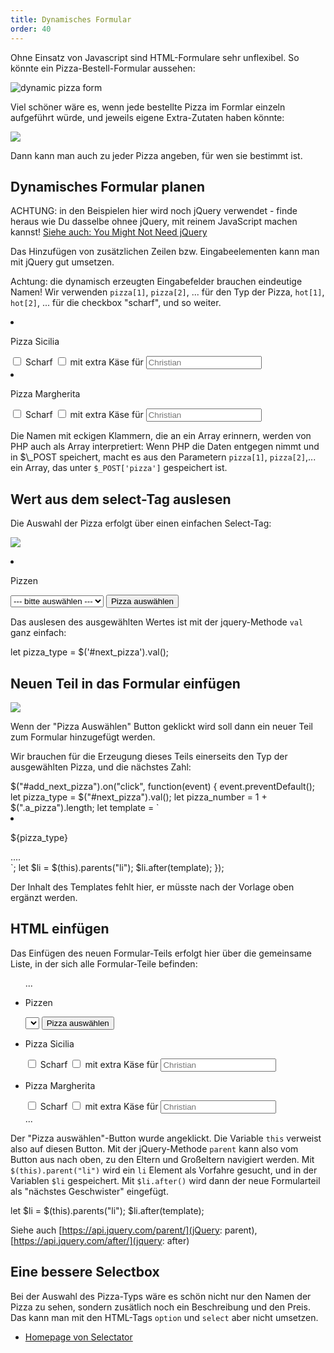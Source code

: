 ```yaml
---
title: Dynamisches Formular
order: 40
---
```


Ohne Einsatz von Javascript sind HTML-Formulare sehr unflexibel.
So könnte ein Pizza-Bestell-Formular aussehen:

![dynamic pizza form](static-pizza-form.png)

Viel schöner wäre es, wenn jede bestellte Pizza im Formlar
einzeln aufgeführt würde, und jeweils eigene Extra-Zutaten haben
könnte:

![](/images/dynamic-pizza-form-2.png)

Dann kann man auch zu jeder Pizza angeben, für wen sie
bestimmt ist.

## Dynamisches Formular planen

ACHTUNG: in den Beispielen hier wird noch jQuery verwendet - finde heraus
wie Du dasselbe ohnee jQuery, mit reinem JavaScript machen kannst!
[Siehe auch: You Might Not Need jQuery](http://youmightnotneedjquery.com/)

Das Hinzufügen von zusätzlichen Zeilen bzw. Eingabeelementen
kann man mit jQuery gut umsetzen.

Achtung: die dynamisch erzeugten Eingabefelder brauchen eindeutige Namen!
Wir verwenden `pizza[1]`, `pizza[2]`, ... für den Typ der Pizza,
`hot[1]`, `hot[2]`, ... für die checkbox "scharf", und so weiter.

<htmlcode>
  <li class="a_pizza">
    <p>Pizza Sicilia</p>
      <div class="flex-inner">
        <label><input name="hot[2]" type="checkbox"> Scharf</label>
        <label><input name="cheese[2]" type="checkbox"> mit extra Käse</label>
        <label>für <input name="fuer[2]" placeholder="Christian" type="text"></label>
        <input name="pizza[2]" value="Pizza Tonno" type="hidden">
    </div></li>
  <li class="a_pizza">
    <p>Pizza Margherita</p>
      <div class="flex-inner">
        <label><input name="hot[1]" type="checkbox"> Scharf</label>
        <label><input name="cheese[1]" type="checkbox"> mit extra Käse</label>
        <label>für <input name="fuer[1]" placeholder="Christian" type="text"></label>
        <input name="pizza[1]" value="Pizza Salami" type="hidden">
    </div>
  </li>
</htmlcode>

Die Namen mit eckigen Klammern, die an ein Array erinnern, werden
von PHP auch als Array interpretiert:
Wenn PHP die Daten entgegen nimmt und in \$\\_POST speichert,
macht es aus den Parametern `pizza[1]`, `pizza[2]`,... ein Array,
das unter `$_POST['pizza']` gespeichert ist.

## Wert aus dem select-Tag auslesen

Die Auswahl der Pizza erfolgt über einen einfachen Select-Tag:

![](/images/dynamic-pizza-form-3.png)

<htmlcode>
  <li>
    <p>Pizzen</p>
    <select id="next_pizza" name="next_pizza">
      <option value="" selected>--- bitte auswählen ---</option>
      <option>Pizza Margherita</option>
      <option>Pizza Sicilia</option>
      <option>Pizza Salami</option>
      <option>Pizza Tonno</option>
      <option>Pizza Diavolo</option>
      <option>Pizza ai Spinaci</option>
    </select>
    <button id="add_next_pizza" >Pizza auswählen</button>
  </li>
</htmlcode>

Das auslesen des ausgewählten Wertes ist mit der
jquery-Methode `val` ganz einfach:

<javascript>
  let pizza_type = $('#next_pizza').val(); 
</javascript>

## Neuen Teil in das Formular einfügen

![](/images/dynamic-pizza-form-3.png)

Wenn der "Pizza Auswählen" Button geklickt wird
soll dann ein neuer Teil zum Formular hinzugefügt werden.

Wir brauchen für die Erzeugung dieses Teils einerseits
den Typ der ausgewählten Pizza, und die nächstes Zahl:

<javascript>
    $("#add_next_pizza").on("click", function(event) {
    event.preventDefault();
    let pizza_type = $("#next_pizza").val();
    let pizza_number = 1 + $(".a_pizza").length;
    let template = `<li class='a_pizza'>
      <p>${pizza_type}</p>....
      </li>`;
    let $li = $(this).parents("li");
    $li.after(template);
  });
</javascript>

Der Inhalt des Templates fehlt hier, er müsste nach der Vorlage oben
ergänzt werden.

## HTML einfügen

Das Einfügen des neuen Formular-Teils erfolgt hier über die gemeinsame
Liste, in der sich alle Formular-Teile befinden:

<htmlcode>
  <ul>
    ...
    <li>
      <p>Pizzen</p>
      <select id="next_pizza" name="next_pizza">
        ...
      </select>
      <button id="add_next_pizza" >Pizza auswählen</button>
    </li>
    <li class="a_pizza">
      <p>Pizza Sicilia</p>
        <div class="flex-inner">
          <label><input name="hot[2]" type="checkbox"> Scharf</label>
          <label><input name="cheese[2]" type="checkbox"> mit extra Käse</label>
          <label>für <input name="fuer[2]" placeholder="Christian" type="text"></label>
          <input name="pizza[2]" value="Pizza Tonno" type="hidden">
      </div></li>
    <li class="a_pizza">
      <p>Pizza Margherita</p>
        <div class="flex-inner">
          <label><input name="hot[1]" type="checkbox"> Scharf</label>
          <label><input name="cheese[1]" type="checkbox"> mit extra Käse</label>
          <label>für <input name="fuer[1]" placeholder="Christian" type="text"></label>
          <input name="pizza[1]" value="Pizza Salami" type="hidden">
      </div>
    </li>
    ...
  </ul>
</htmlcode>

Der "Pizza auswählen"-Button wurde angeklickt. Die Variable `this` verweist
also auf diesen Button. Mit der jQuery-Methode `parent` kann also vom Button
aus nach oben, zu den Eltern und Großeltern navigiert werden.
Mit `$(this).parent("li")` wird ein `li` Element als Vorfahre gesucht, und
in der Variablen `$li` gespeichert. Mit `$li.after()` wird dann
der neue Formularteil als "nächstes Geschwister" eingefügt.

<javascript>
  let $li = $(this).parents("li");
  $li.after(template);
</javascript>

Siehe auch [https://api.jquery.com/parent/](jQuery: parent), [https://api.jquery.com/after/](jquery: after)

## Eine bessere Selectbox

Bei der Auswahl des Pizza-Typs wäre es schön nicht nur den Namen der Pizza
zu sehen, sondern zusätlich noch ein Beschreibung und den Preis. Das kann man
mit den HTML-Tags `option` und `select` aber nicht umsetzen.

- [Homepage von Selectator](http://opensource.faroemedia.com/selectator/)
